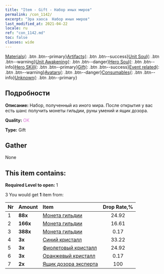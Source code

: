 ```yaml
---
title: "Item - Gift - Набор иных миров"
permalink: /con_1142/
excerpt: "Эра хаоса  Набор иных миров"
last_modified_at: 2021-04-22
locale: ru
ref: "con_1142.md"
toc: false
classes: wide
---
```

 [Materials](/ItemsRU/){: .btn .btn--primary}[Artifacts](/ItemsRU/Artifacts/){: .btn .btn--success}[Unit Soul](/ItemsRU/UnitSoul/){: .btn .btn--warning}[Unit Awakening](/ItemsRU/UnitAwakening/){: .btn .btn--danger}[Hero Soul](/ItemsRU/HeroSoul/){: .btn .btn--info}[Hero SKill](/ItemsRU/HeroSkill/){: .btn .btn--primary}[Gift](/ItemsRU/Gift/){: .btn .btn--success}[Event related](/ItemsRU/Events/){: .btn .btn--warning}[Avatars](/ItemsRU/Avatars/){: .btn .btn--danger}[Consumables](/ItemsRU/Consumables/){: .btn .btn--info}[Unknown](/ItemsRU/Unknown/){: .btn .btn--primary}

## Подробности
 **Описание:** Набор, полученный из иного мира. После открытия у вас есть шанс получить монеты гильдии, руны умений и ящик дозора.

 **Quality:** <span style="color: #DA70D6">OK</span>

 **Type:** Gift

## Gather

  None

## This item contains:

 **Required Level to open:** 1

 3 You would get **1** item  from:

  | Nr | Amount |     Item    | Drop Rate,% |
  |:---|:-------|:------------|:---------:|
  | 1 |  **88x** | [Монета гильдии](/ru/Items/con_896/) | 24.92 | 
  | 2 |  **166x** | [Монета гильдии](/ru/Items/con_896/) | 16.61 | 
  | 3 |  **388x** | [Монета гильдии](/ru/Items/con_896/) | 0.17 | 
  | 4 |  **3x** | [Синий кристалл](/ru/Items/con_716/) | 33.22 | 
  | 5 |  **3x** | [Фиолетовый кристалл](/ru/Items/con_720/) | 24.92 | 
  | 6 |  **3x** | [Оранжевый кристалл](/ru/Items/con_730/) | 0.17 | 
  | 7 |  **2x** | [Ящик дозора эксперта](/ru/Items/con_770/) | 100 | 
